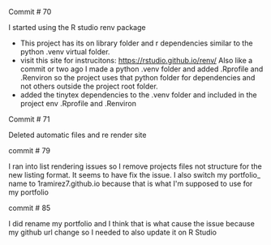 


Commit # 70

I started using the R studio renv package
- This project has its on library folder and r dependencies similar to the python .venv virtual folder. 
- visit this site for instrucitons: https://rstudio.github.io/renv/
Also like a commit or two ago I made a python .venv folder and added .Rprofile and .Renviron so the project uses that python folder for dependencies and not others outside the project root folder. 
- added the tinytex dependencies to the .venv folder and included in the project env .Rprofile and .Renviron

Commit # 71

Deleted automatic files and re render site

commit # 79

I ran into list rendering issues so I remove projects files not structure for the new listing format. It seems to have fix the issue. I also switch my portfolio_ name to 1ramirez7.github.io because that is what I'm supposed to use for my portfolio

commit # 85 

I did rename my portfolio and I think that is what cause the issue because my github url change so I needed to also update it on R Studio